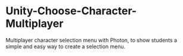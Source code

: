 # Unity-Choose-Character-Multiplayer
Multiplayer character selection menu with Photon, to show students a simple and easy way to create a selection menu.

